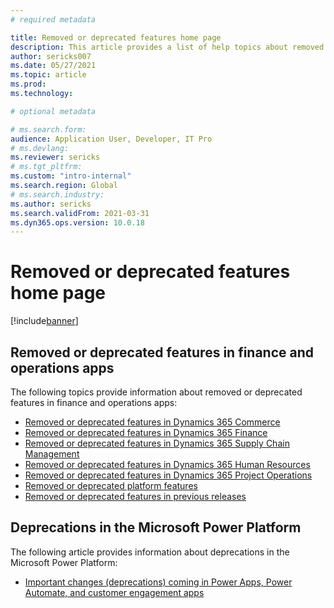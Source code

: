 ```yaml
---
# required metadata

title: Removed or deprecated features home page
description: This article provides a list of help topics about removed or deprecated features in finance and operations apps.
author: sericks007
ms.date: 05/27/2021
ms.topic: article
ms.prod:
ms.technology: 

# optional metadata

# ms.search.form:
audience: Application User, Developer, IT Pro
# ms.devlang: 
ms.reviewer: sericks
# ms.tgt_pltfrm: 
ms.custom: "intro-internal"
ms.search.region: Global
# ms.search.industry:
ms.author: sericks
ms.search.validFrom: 2021-03-31
ms.dyn365.ops.version: 10.0.18
---
```


# Removed or deprecated features home page

[!include[banner](../includes/banner.md)]

## Removed or deprecated features in finance and operations apps
The following topics provide information about removed or deprecated features in finance and operations apps:

- [Removed or deprecated features in Dynamics 365 Commerce](../../../commerce/get-started/removed-deprecated-features-commerce.md)
- [Removed or deprecated features in Dynamics 365 Finance](../../../finance/get-started/removed-deprecated-features-finance.md)
- [Removed or deprecated features in Dynamics 365 Supply Chain Management](../../../supply-chain/get-started/removed-deprecated-features-scm-updates.md)
- [Removed or deprecated features in Dynamics 365 Human Resources](../../../human-resources/get-started/removed-deprecated-features-hr.md)
- [Removed or deprecated features in Dynamics 365 Project Operations](/dynamics365/project-operations/whats-new/removed-depreciated-features-project)
- [Removed or deprecated platform features](../../dev-itpro/get-started/removed-deprecated-features-platform-updates.md)
- [Removed or deprecated features in previous releases](../../dev-itpro/migration-upgrade/deprecated-features.md)

## Deprecations in the Microsoft Power Platform
The following article provides information about deprecations in the Microsoft Power Platform:

- [Important changes (deprecations) coming in Power Apps, Power Automate, and customer engagement apps](/power-platform/important-changes-coming)

